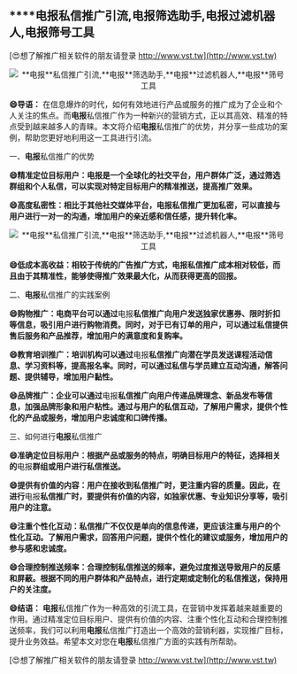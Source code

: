 ## ****电报**私信推广引流,**电报**筛选助手,**电报**过滤机器人,**电报**筛号工具**

[😍想了解推广相关软件的朋友请登录 http://www.vst.tw](http://www.vst.tw)

 <center><img src="https://vst.tw/MP4/tuiguang/png/7.png" alt="**电报**私信推广引流,**电报**筛选助手,**电报**过滤机器人,**电报**筛号工具"></center>

**😄导语：**
在信息爆炸的时代，如何有效地进行产品或服务的推广成为了企业和个人关注的焦点。而**电报**私信推广作为一种新兴的营销方式，正以其高效、精准的特点受到越来越多人的青睐。本文将介绍**电报**私信推广的优势，并分享一些成功的案例，帮助您更好地利用这一工具进行引流。

一、**电报**私信推广的优势

**😄精准定位目标用户：**电报**是一个全球化的社交平台，用户群体广泛，通过筛选群组和个人私信，可以实现对特定目标用户的精准推送，提高推广效果。**

**😄高度私密性：相比于其他社交媒体平台，**电报**私信推广更加私密，可以直接与用户进行一对一的沟通，增加用户的亲近感和信任感，提升转化率。**

 <center><img src="https://vst.tw/MP4/tuiguang/png/7.png" alt="**电报**私信推广引流,**电报**筛选助手,**电报**过滤机器人,**电报**筛号工具"></center>

**😄低成本高收益：相较于传统的广告推广方式，**电报**私信推广成本相对较低，而且由于其精准性，能够使得推广效果最大化，从而获得更高的回报。**

二、**电报**私信推广的实践案例

**😄购物推广：电商平台可以通过**电报**私信推广向用户发送独家优惠券、限时折扣等信息，吸引用户进行购物消费。同时，对于已有订单的用户，可以通过私信提供售后服务和产品推荐，增加用户的满意度和复购率。**

**😄教育培训推广：培训机构可以通过**电报**私信推广向潜在学员发送课程活动信息、学习资料等，提高报名率。同时，可以通过私信与学员建立互动沟通，解答问题、提供辅导，增加用户黏性。**

**😄品牌推广：企业可以通过**电报**私信推广向用户传递品牌理念、新品发布等信息，加强品牌形象和用户粘性。通过与用户的私信互动，了解用户需求，提供个性化的产品或服务，增加用户忠诚度和口碑传播。**

三、如何进行**电报**私信推广

**😄准确定位目标用户：根据产品或服务的特点，明确目标用户的特征，选择相关的**电报**群组或用户进行私信推送。**

**😄提供有价值的内容：用户在接收到私信推广时，更注重内容的质量。因此，在进行**电报**私信推广时，要提供有价值的内容，如独家优惠、专业知识分享等，吸引用户的注意。**

**😄注重个性化互动：私信推广不仅仅是单向的信息传递，更应该注重与用户的个性化互动。了解用户需求，回答用户问题，提供个性化的建议或服务，增加用户的参与感和忠诚度。**

**😄合理控制推送频率：合理控制私信推送的频率，避免过度推送导致用户的反感和屏蔽。根据不同的用户群体和产品特点，进行定期或定制化的私信推送，保持用户的关注度。**

**😄结语：**
**电报**私信推广作为一种高效的引流工具，在营销中发挥着越来越重要的作用。通过精准定位目标用户、提供有价值的内容、注重个性化互动和合理控制推送频率，我们可以利用**电报**私信推广打造出一个高效的营销利器，实现推广目标，提升业务效益。希望本文对您在**电报**私信推广方面的实践有所帮助。

[😍想了解推广相关软件的朋友请登录 http://www.vst.tw](http://www.vst.tw)



